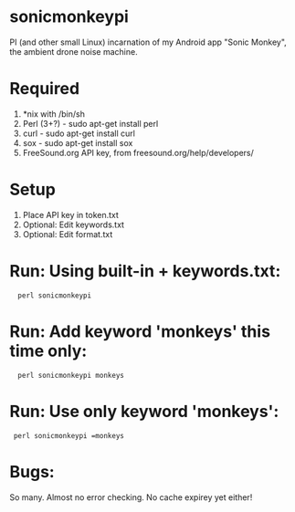 # sonicmonkeypi
PI (and other small Linux) incarnation of my Android app "Sonic Monkey", the ambient drone noise machine.

# Required
1. *nix with /bin/sh
2. Perl (3+?) - sudo apt-get install perl
3. curl       - sudo apt-get install curl 
4. sox        - sudo apt-get install sox
5. FreeSound.org API key, from freesound.org/help/developers/

# Setup
1. Place API key in token.txt
2. Optional: Edit keywords.txt
3. Optional: Edit format.txt

# Run: Using built-in + keywords.txt:
      perl sonicmonkeypi

# Run: Add keyword 'monkeys' this time only:
      perl sonicmonkeypi monkeys

# Run: Use only keyword 'monkeys':
     perl sonicmonkeypi =monkeys

# Bugs:
So many. Almost no error checking. No cache expirey yet either!
